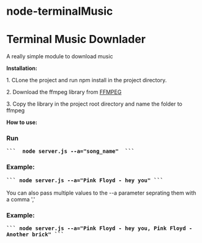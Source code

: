 # node-terminalMusic

<h1> Terminal Music Downlader </h1>

<p> A really simple module to download music <p>

<b>Installation:</b>

<p> 1. CLone the project and run npm install in the project directory. </p>

<p> 2. Download the ffmpeg library from <a href="https://www.ffmpeg.org/download.html">FFMPEG</a> </p>

<p> 3. Copy the library in the project root directory and name the folder to ffmpeg </p>

<b> How to use: </b>

 <h3> Run 
    
    ```  node server.js --a="song_name"  ``` 
 </h3>
 
 <h3> Example: 
    
    ``` node server.js --a="Pink Floyd - hey you" ``` 
 </h3>
 
 <p> You can also pass multiple values to the --a parameter seprating them with a comma ',' </p>
 
 <h3> Example: 
   
    ``` node server.js --a="Pink Floyd - hey you, Pink Floyd - Another brick" ``` 
    
 </h3>
